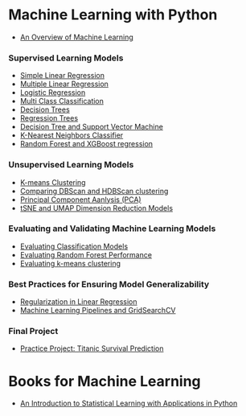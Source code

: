 <h1>Machine Learning with Python</h1>

* <a href="https://nbviewer.org/github/stevenkhwun/P4DS/blob/main/IBM_Python_Data_Science/Machine_Learning_with_Python/1_ML_in_action.ipynb">An Overview of Machine Learning</a>

<h3>Supervised Learning Models</h3>

* <a href="https://nbviewer.org/github/stevenkhwun/P4DS/blob/main/IBM_Python_Data_Science/Machine_Learning_with_Python/2_SLR.ipynb">Simple Linear Regression</a>
* <a href="https://nbviewer.org/github/stevenkhwun/P4DS/blob/main/IBM_Python_Data_Science/Machine_Learning_with_Python/3_MLR.ipynb">Multiple Linear Regression</a>
* <a href="https://nbviewer.org/github/stevenkhwun/P4DS/blob/main/IBM_Python_Data_Science/Machine_Learning_with_Python/4_Logistic_Regression.ipynb">Logistic Regression</a>
* <a href="https://nbviewer.org/github/stevenkhwun/P4DS/blob/main/IBM_Python_Data_Science/Machine_Learning_with_Python/5_Multi-class_Classification.ipynb">Multi Class Classification</a>
* <a href="https://nbviewer.org/github/stevenkhwun/P4DS/blob/main/IBM_Python_Data_Science/Machine_Learning_with_Python/6_Decision_trees.ipynb">Decision Trees</a>
* <a href="https://nbviewer.org/github/stevenkhwun/P4DS/blob/main/IBM_Python_Data_Science/Machine_Learning_with_Python/7_Regression_Trees.ipynb">Regression Trees</a>
* <a href="https://nbviewer.org/github/stevenkhwun/P4DS/blob/main/IBM_Python_Data_Science/Machine_Learning_with_Python/8_Decision_Tree_and_SVM.ipynb">Decision Tree and Support Vector Machine</a>
* <a href="https://nbviewer.org/github/stevenkhwun/P4DS/blob/main/IBM_Python_Data_Science/Machine_Learning_with_Python/9_KNN_Classification.ipynb">K-Nearest Neighbors Classifier</a>
* <a href="https://nbviewer.org/github/stevenkhwun/P4DS/blob/main/IBM_Python_Data_Science/Machine_Learning_with_Python/10_Random_Forests.ipynb">Random Forest and XGBoost regression</a>

<h3>Unsupervised Learning Models</h3>

* <a href="https://nbviewer.org/github/stevenkhwun/P4DS/blob/main/IBM_Python_Data_Science/Machine_Learning_with_Python/11_K-Means-Customer-Seg.ipynb">K-means Clustering</a>
* <a href="https://nbviewer.org/github/stevenkhwun/P4DS/blob/main/IBM_Python_Data_Science/Machine_Learning_with_Python/12_Comparing_DBScan_HDBScan.ipynb">Comparing DBScan and HDBScan clustering</a>
* <a href="https://nbviewer.org/github/stevenkhwun/P4DS/blob/main/IBM_Python_Data_Science/Machine_Learning_with_Python/13_PCA.ipynb">Principal Component Aanlysis (PCA)</a>
* <a href="https://nbviewer.org/github/stevenkhwun/P4DS/blob/main/IBM_Python_Data_Science/Machine_Learning_with_Python/14_tSNE_UMAP.ipynb">tSNE and UMAP Dimension Reduction Models</a>

<h3>Evaluating and Validating Machine Learning Models</h3>

* <a href="https://nbviewer.org/github/stevenkhwun/P4DS/blob/main/IBM_Python_Data_Science/Machine_Learning_with_Python/15_Evaluating Classification Models.ipynb">Evaluating Classification Models</a>
* <a href="https://nbviewer.org/github/stevenkhwun/P4DS/blob/main/IBM_Python_Data_Science/Machine_Learning_with_Python/16_Evaluating_random_forest.ipynb">Evaluating Random Forest Performance</a>
* <a href="https://nbviewer.org/github/stevenkhwun/P4DS/blob/main/IBM_Python_Data_Science/Machine_Learning_with_Python/17_Evaluating_k-means_clustering.ipynb">Evaluating k-means clustering</a>

<h3>Best Practices for Ensuring Model Generalizability</h3>

* <a href="https://nbviewer.org/github/stevenkhwun/P4DS/blob/main/IBM_Python_Data_Science/Machine_Learning_with_Python/18_Regularization_in_LinearRegression.ipynb">Regularization in Linear Regression</a>
* <a href="https://nbviewer.org/github/stevenkhwun/P4DS/blob/main/IBM_Python_Data_Science/Machine_Learning_with_Python/19_ML_Pipelines_and_GridSearchCV.ipynb">Machine Learning Pipelines and GridSearchCV</a>


<h3>Final Project</h3>

* <a href="https://nbviewer.org/github/stevenkhwun/P4DS/blob/main/IBM_Python_Data_Science/Machine_Learning_with_Python/20_Practice-Project.ipynb">Practice Project: Titanic Survival Prediction</a>

  
<h1>Books for Machine Learning</h1>

* <a href="https://stevenkhwun.github.io/Test/Books/ISLP_website-compressed.pdf">An Introduction to Statistical Learning with Applications in Python</a>
